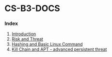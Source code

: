 # CS-B3-DOCS


### Index
1. [Introduction](./docs/1st-doc.md) 
2. [Risk and Threat](./docs/2nd-doc.md)
3. [Hashing and Basic Linux Command](./docs/3rd-doc.md)
4. [Kill Chain and APT - advanced persistent threat ](./docs/4th-doc.md)